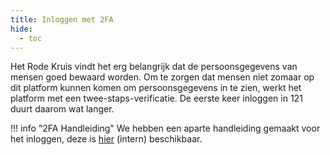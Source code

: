 ```yaml
---
title: Inloggen met 2FA
hide:
  - toc
---
```


Het Rode Kruis vindt het erg belangrijk dat de persoonsgegevens van mensen goed bewaard worden. Om te zorgen dat mensen niet zomaar op dit platform kunnen komen om persoonsgegevens in te zien, werkt het platform met een twee-staps-verificatie. De eerste keer inloggen in 121 duurt daarom wat langer.

!!! info "2FA Handleiding"
    We hebben een aparte handleiding gemaakt voor het inloggen, deze is [hier](addLink) (intern) beschikbaar.
